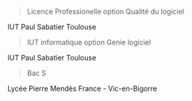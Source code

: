 <!---
path: formations
rank: 2
title: Formation
category: Formation
shortDescription: Mon parcours
withSummary: false
withLinks: false
tags:
  - formation
--->


> Licence Professionelle option Qualité du logiciel

IUT Paul Sabatier Toulouse

> IUT informatique option Genie logiciel

IUT Paul Sabatier Toulouse

> Bac S

Lycée Pierre Mendès France - Vic-en-Bigorre
